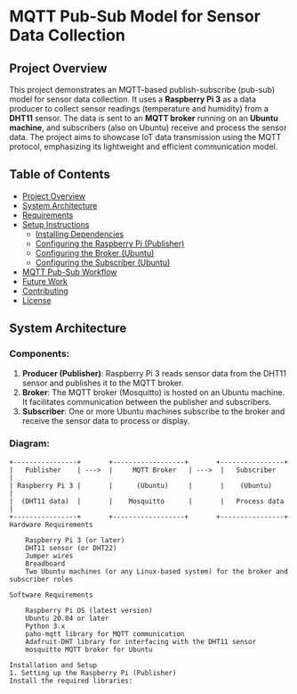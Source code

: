 # MQTT Pub-Sub Model for Sensor Data Collection

## Project Overview
This project demonstrates an MQTT-based publish-subscribe (pub-sub) model for sensor data collection. It uses a **Raspberry Pi 3** as a data producer to collect sensor readings (temperature and humidity) from a **DHT11** sensor. The data is sent to an **MQTT broker** running on an **Ubuntu machine**, and subscribers (also on Ubuntu) receive and process the sensor data. The project aims to showcase IoT data transmission using the MQTT protocol, emphasizing its lightweight and efficient communication model.

## Table of Contents
- [Project Overview](#project-overview)
- [System Architecture](#system-architecture)
- [Requirements](#requirements)
- [Setup Instructions](#setup-instructions)
  - [Installing Dependencies](#installing-dependencies)
  - [Configuring the Raspberry Pi (Publisher)](#configuring-the-raspberry-pi-publisher)
  - [Configuring the Broker (Ubuntu)](#configuring-the-broker-ubuntu)
  - [Configuring the Subscriber (Ubuntu)](#configuring-the-subscriber-ubuntu)
- [MQTT Pub-Sub Workflow](#mqtt-pub-sub-workflow)
- [Future Work](#future-work)
- [Contributing](#contributing)
- [License](#license)

## System Architecture

### Components:
1. **Producer (Publisher)**: Raspberry Pi 3 reads sensor data from the DHT11 sensor and publishes it to the MQTT broker.
2. **Broker**: The MQTT broker (Mosquitto) is hosted on an Ubuntu machine. It facilitates communication between the publisher and subscribers.
3. **Subscriber**: One or more Ubuntu machines subscribe to the broker and receive the sensor data to process or display.

### Diagram:
```text
+----------------+       +------------------+       +----------------+
|   Publisher    | --->  |     MQTT Broker   | --->  |   Subscriber   |
| Raspberry Pi 3 |       |      (Ubuntu)     |       |    (Ubuntu)    |
|  (DHT11 data)  |       |    Mosquitto      |       |   Process data |
+----------------+       +------------------+       +----------------+
Hardware Requirements

    Raspberry Pi 3 (or later)
    DHT11 sensor (or DHT22)
    Jumper wires
    Breadboard
    Two Ubuntu machines (or any Linux-based system) for the broker and subscriber roles

Software Requirements

    Raspberry Pi OS (latest version)
    Ubuntu 20.04 or later
    Python 3.x
    paho-mqtt library for MQTT communication
    Adafruit-DHT library for interfacing with the DHT11 sensor
    mosquitto MQTT broker for Ubuntu

Installation and Setup
1. Setting up the Raspberry Pi (Publisher)
Install the required libraries:
